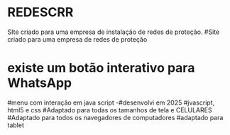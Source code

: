 # REDESCRR
SIte criado para uma empresa de instalação de redes de proteção.
#Site criado para uma empresa de redes de proteção 
# existe um botão interativo para WhatsApp 
#menu com interação em java script
-#desenvolvi em 2025 
#jvascript, html5 e css 
#Adaptado para todas os tamanhos de tela e CELULARES 
#Adaptado para todos os navegadores de computadores
#adaptado para tablet
